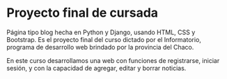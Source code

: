 # Proyecto final de cursada
Página tipo blog hecha en Python y Django, usando HTML, CSS y Bootstrap. Es el proyecto final del curso dictado por el Informatorio, programa de desarrollo web brindado por la provincia del Chaco.

En este curso desarrollamos una web con funciones de registrarse, iniciar sesión, y con la capacidad de agregar, editar y borrar noticias.

